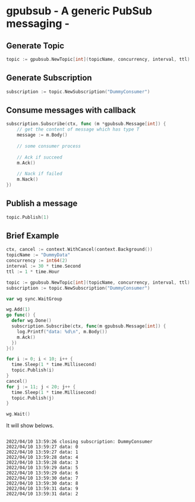 # gpubsub - A generic PubSub messaging -

## Generate Topic

```go
topic := gpubsub.NewTopic[int](topicName, concurrency, interval, ttl)
```

## Generate Subscription

```go
subscription := topic.NewSubscription("DummyConsumer")
```

## Consume messages with callback

```go
subscription.Subscribe(ctx, func (m *gpubsub.Message[int]) {
	// get the content of message which has type T
	message := m.Body()
	
	// some consumer process 
	
	// Ack if succeed
	m.Ack()
	
	// Nack if failed
	m.Nack()
})
```

## Publish a message
```go
topic.Publish(1)
```

## Brief Example

```go
ctx, cancel := context.WithCancel(context.Background())
topicName := "DummyData"
concurrency := int64(2)
interval := 30 * time.Second
ttl := 1 * time.Hour

topic := gpubsub.NewTopic[int](topicName, concurrency, interval, ttl)
subscription := topic.NewSubscription("DummyConsumer")

var wg sync.WaitGroup

wg.Add(1)
go func() {
  defer wg.Done()
  subscription.Subscribe(ctx, func(m gpubsub.Message[int]) {
    log.Printf("data: %d\n", m.Body())
    m.Ack()
  })
}()

for i := 0; i < 10; i++ {
  time.Sleep(1 * time.Millisecond)
  topic.Publish(i)
}
cancel()
for j := 11; j < 20; j++ {
  time.Sleep(1 * time.Millisecond)
  topic.Publish(j)
}

wg.Wait()
```

It will show belows.

```

2022/04/10 13:59:26 closing subscription: DummyConsumer
2022/04/10 13:59:27 data: 0
2022/04/10 13:59:27 data: 1
2022/04/10 13:59:28 data: 4
2022/04/10 13:59:28 data: 3
2022/04/10 13:59:29 data: 5
2022/04/10 13:59:29 data: 6
2022/04/10 13:59:30 data: 7
2022/04/10 13:59:30 data: 8
2022/04/10 13:59:31 data: 9
2022/04/10 13:59:31 data: 2

```
